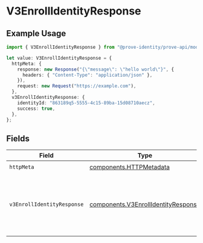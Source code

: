 # V3EnrollIdentityResponse

## Example Usage

```typescript
import { V3EnrollIdentityResponse } from "@prove-identity/prove-api/models/operations";

let value: V3EnrollIdentityResponse = {
  httpMeta: {
    response: new Response("{\"message\": \"hello world\"}", {
      headers: { "Content-Type": "application/json" },
    }),
    request: new Request("https://example.com"),
  },
  v3EnrollIdentityResponse: {
    identityId: "863189q5-5555-4c15-89ba-15d08710aecz",
    success: true,
  },
};
```

## Fields

| Field                                                                                      | Type                                                                                       | Required                                                                                   | Description                                                                                | Example                                                                                    |
| ------------------------------------------------------------------------------------------ | ------------------------------------------------------------------------------------------ | ------------------------------------------------------------------------------------------ | ------------------------------------------------------------------------------------------ | ------------------------------------------------------------------------------------------ |
| `httpMeta`                                                                                 | [components.HTTPMetadata](../../models/components/httpmetadata.md)                         | :heavy_check_mark:                                                                         | N/A                                                                                        |                                                                                            |
| `v3EnrollIdentityResponse`                                                                 | [components.V3EnrollIdentityResponse](../../models/components/v3enrollidentityresponse.md) | :heavy_minus_sign:                                                                         | V3EnrollIdentityResponse                                                                   | {<br/>"identityId": "863189q5-5555-4c15-89ba-15d08710aecz",<br/>"success": true<br/>}      |